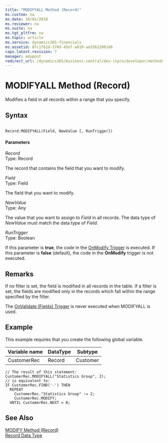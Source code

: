 ```yaml
---
title: "MODIFYALL Method (Record)"
ms.custom: na
ms.date: 10/01/2018
ms.reviewer: na
ms.suite: na
ms.tgt_pltfrm: na
ms.topic: article
ms.service: dynamics365-financials
ms.assetid: 87c1f61d-378d-45ef-a810-ae33622061d6
caps.latest.revision: 7
manager: edupont
redirect_url: /dynamics365/business-central/dev-itpro/developer/methods-auto/library
---
```


 

# MODIFYALL Method (Record)
Modifies a field in all records within a range that you specify.  
  
## Syntax  
  
```  
  
Record.MODIFYALL(Field, NewValue [, RunTrigger])  
```  
  
#### Parameters  
 *Record*  
 Type: Record  
  
 The record that contains the field that you want to modify.  
  
 *Field*  
 Type: Field  
  
 The field that you want to modify.  
  
 *NewValue*  
 Type: Any  
  
 The value that you want to assign to *Field* in all records. The data type of *NewValue* must match the data type of *Field*.  
  
 *RunTrigger*  
 Type: Boolean  
  
 If this parameter is **true**, the code in the [OnModify Trigger](../triggers/devenv-OnModify-Trigger.md) is executed. If this parameter is **false** \(default\), the code in the **OnModify** trigger is not executed.  
  
## Remarks  
 If no filter is set, the field is modified in all records in the table. If a filter is set, the fields are modified only in the records which fall within the range specified by the filter.  
  
 The [OnValidate \(Fields\) Trigger](../triggers/devenv-OnValidate-Fields-Trigger.md) is never executed when MODIFYALL is used.  
  
## Example  
 This example requires that you create the following global variable.  
  
|Variable name|DataType|Subtype|  
|-------------------|--------------|-------------|  
|CustomerRec|Record|Customer|  
  
```  
// The result of this statement:  
CustomerRec.MODIFYALL("Statistics Group", 2);  
// is equivalent to:  
IF CustomerRec.FIND('-') THEN   
  REPEAT  
    CustomerRec."Statistics Group" := 2;  
    CustomerRec.MODIFY;  
  UNTIL CustomerRec.NEXT = 0;  
```  
  
## See Also  
 [MODIFY Method \(Record\)](devenv-MODIFY-Method-Record.md)   
 [Record Data Type](../datatypes/devenv-Record-Data-Type.md)